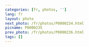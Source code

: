 ```yaml
---
categories: [fr, photos, '']
lang: fr
layout: photo
next_photo: /fr/photos/P0000234.html
picname: P0000235
prev_photo: /fr/photos/P0000236.html
tags: []
---
```

